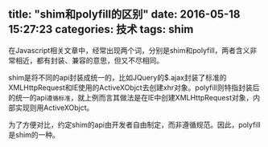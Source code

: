title: "shim和polyfill的区别"
date: 2016-05-18 15:27:23
categories: 技术
tags: shim
---

在Javascript相关文章中，经常出现两个词，分别是shim和polyfill，两者含义非常相近，都有封装、兼容的意思，但又不尽相同。

<!--more-->

shim是将不同的api封装成统一的，比如JQuery的$.ajax封装了标准的XMLHttpRequest和IE使用的ActiveXObjct去创建xhr对象。polyfill则特指封装后的统一的api`遵循标准`，就上例而言其做法是在IE中创建XMLHttpRequest对象，内部实现则用ActiveXObjct。

为了方便对比，约定shim的api由开发者自由制定，而非遵循规范。因此，polyfill是shim的一种。



